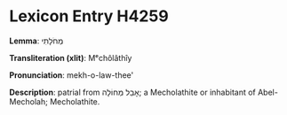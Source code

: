 # Lexicon Entry H4259

**Lemma**: מְחֹלָתִי

**Transliteration (xlit)**: Mᵉchôlâthîy

**Pronunciation**: mekh-o-law-thee'

**Description**:
patrial from אָבֵל מְחוֹלָה; a Mecholathite or inhabitant of Abel-Mecholah; Mecholathite.
